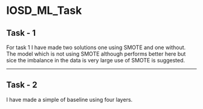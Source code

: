 # IOSD_ML_Task
## Task - 1 <br>
For task 1 I have made two solutions one using SMOTE and one without. The model which is not using SMOTE although performs better here but sice the imbalance in the data is very large use of SMOTE is suggested. <hr>
## Task - 2<br>
I have made a simple of baseline using four layers. 
